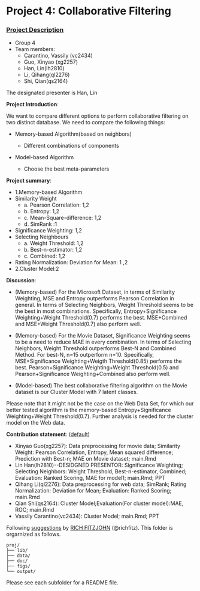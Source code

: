 # Project 4: Collaborative Filtering

### [Project Description](doc/project4_desc.md)

+ Group 4
+ Team members:
	+ Carantino, Vassily (vc2434)
	+ Guo, Xinyao (xg2257)
	+ Han, Lin(lh2810)
	+ Li, Qihang(ql2276)
	+ Shi, Qian(qs2164)
	
The designated presenter is Han, Lin

**Project Introduction**:

We want to compare different options to perform collaborative filtering on two distinct database.
We need to compare the following things:

+ Memory-based Algorithm(based on neighbors)
	+ Different combinations of components

+ Model-based Algorithm 
	+ Choose the best meta-parameters
	
**Project summary**:

+ 1.Memory-based Algorithm
+ Similarity Weight
	+ a. Pearson Correlation: 1,2
	+ b. Entropy: 1,2
	+ c. Mean-Square-difference: 1,2
	+ d. SimRank :1
+ Significance Weighting: 1,2
+ Selecting Neighbours
	+ a. Weight Threshold: 1,2
	+ b. Best-n-estimator: 1,2
	+ c. Combined: 1,2
+ Rating Normalization: Deviation for Mean: 1 ,2
+ 2.Cluster Model:2

**Discussion**:

+ (Memory-based) For the Microsoft Dataset, in terms of Similarity Weighting, MSE and Entropy outperforms Pearson Correlation in general. In terms of Selecting Neighbors, Weight Threshold seems to be the best in most combinations. Specifically, Entropy+Significance Weighting+Weight Threshold(0.7) performs the best. MSE+Combined and MSE+Weight Threshold(0.7) also perform well.

+ (Memory-based) For the Movie Dataset, Significance Weighting seems to be a need to reduce MAE in every combination. In terms of Selecting Neighbors, Weight Threshold outperforms Best-N and Combined Method. For best-N, n=15 outperform n=10. Specifically, MSE+Significance Weighting+Weigth Threshold(0.85) performs the best. Pearson+Significance Weighting+Weight Threshold(0.5) and Pearson+Significance Weighting+Combined also perform well.

+ (Model-based) The best collaborative filtering algorithm on the Movie dataset is our Cluster Model with 7 latent classes.

Please note that it might not be the case on the Web Data Set, for which our better tested algorithm is the memory-based Entropy+Significance Weighting+Weight Threshold(0.7). Further analysis is needed for the cluster model on the Web data.



**Contribution statement**: ([default](doc/a_note_on_contributions.md))

+ Xinyao Guo(xg2257): Data preprocessing for movie data;  Similarity Weight: Pearson Correlation, Entropy, Mean squared difference; Prediction with Best-n; MAE on Movie dataset; main.Rmd
+ Lin Han(lh2810)--DESIDGNED PRESENTOR: Significance Weighting; Selecting Neighbors: Weight Threshold, Best-n-estimator, Combined; Evaluation: Ranked Scoring, MAE for model1; main.Rmd; PPT
+ Qihang Li(ql2276): Data preprocessing for web data; SimRank; Rating Normalization: Deviation for Mean; Evaluation: Ranked Scoring;   main.Rmd
+ Qian Shi(qs2164): Cluster Model;Evaluation(For cluster model):MAE, ROC; main.Rmd
+ Vassily Carantino(vc2434): Cluster Model;  main.Rmd; PPT



Following [suggestions](http://nicercode.github.io/blog/2013-04-05-projects/) by [RICH FITZJOHN](http://nicercode.github.io/about/#Team) (@richfitz). This folder is orgarnized as follows.

```
proj/
├── lib/
├── data/
├── doc/
├── figs/
└── output/
```

Please see each subfolder for a README file.
